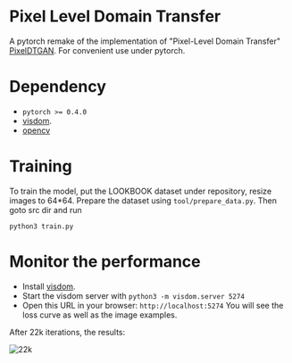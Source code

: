 # Pixel Level Domain Transfer
A pytorch remake of the implementation of "Pixel-Level Domain Transfer" [PixelDTGAN](https://github.com/fxia22/PixelDTGAN). For convenient use under pytorch.

# Dependency
- ```pytorch >= 0.4.0```
- [visdom](https://github.com/facebookresearch/visdom).
- [opencv](https://github.com/opencv/opencv)

# Training

To train the model, put the LOOKBOOK dataset under repository, resize images to 64*64. Prepare the dataset using `tool/prepare_data.py`.
Then goto src dir and run
```
python3 train.py
```

# Monitor the performance


- Install [visdom](https://github.com/facebookresearch/visdom).
- Start the visdom server with ```python3 -m visdom.server 5274```
- Open this URL in your browser: `http://localhost:5274` You will see the loss curve as well as the image examples.

After 22k iterations, the results:

![22k](https://github.com/xuehy/pytorch-PixelDTGAN/blob/master/epoch7.jpg)